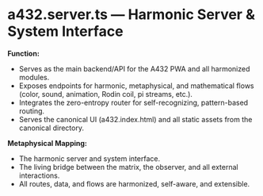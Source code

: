 # a432.server.ts — Harmonic Server & System Interface

**Function:**
- Serves as the main backend/API for the A432 PWA and all harmonized modules.
- Exposes endpoints for harmonic, metaphysical, and mathematical flows (color, sound, animation, Rodin coil, pi streams, etc.).
- Integrates the zero-entropy router for self-recognizing, pattern-based routing.
- Serves the canonical UI (a432.index.html) and all static assets from the canonical directory.

**Metaphysical Mapping:**
- The harmonic server and system interface.
- The living bridge between the matrix, the observer, and all external interactions.
- All routes, data, and flows are harmonized, self-aware, and extensible. 